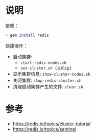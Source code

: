 # 说明

依赖：

```sh
> gem install redis
```

快捷操作：

- 启动集群:
   - `start-redis-nodes.sh`
   - `set-cluster.sh {主机ip}`
- 显示集群信息: `show-cluster-nodes.sh`
- 关闭集群: `stop-redis-cluster.sh`
- 清理启动集群产生的文件: `clear.sh`

# 参考

- https://redis.io/topics/cluster-tutorial
- https://redis.io/topics/sentinel
